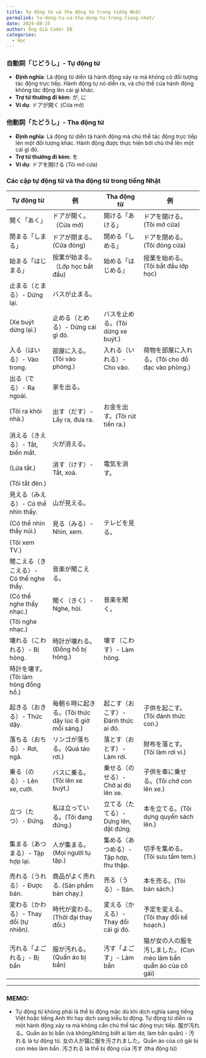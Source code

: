 ```yaml
---
title: Tự động từ và tha động từ trong tiếng Nhật
permalink: tu-dong-tu-va-tha-dong-tu-trong-tieng-nhat/
date: 2024-08-25
author: Ông Già Coder EB
categories:
  - Học
---
```


### 自動詞「じどうし」- Tự động từ

- **Định nghĩa**: Là động từ diễn tả hành động xảy ra mà không có đối tượng tác động trực tiếp. Hành động tự nó diễn ra, và chủ thể của hành động không tác động lên cái gì khác.
- **Trợ từ thường đi kèm**: が, に
- **Ví dụ**: ドアが開く (Cửa mở)

### 他動詞「たどうし」- Tha động từ

- **Định nghĩa**: Là động từ diễn tả hành động mà chủ thể tác động trực tiếp lên một đối tượng khác. Hành động được thực hiện bởi chủ thể lên một cái gì đó.
- **Trợ từ thường đi kèm**: を
- **Ví dụ**: ドアを開ける (Tôi mở cửa)

### Các cặp tự động từ và tha động từ trong tiếng Nhật

| Tự động từ                              | 例                                                   | Tha động từ                            | 例                                                               |
| --------------------------------------- | ---------------------------------------------------- | -------------------------------------- | ---------------------------------------------------------------- |
| 開く「あく」                            | ドアが開く。（Cửa mở)                                | 開ける「あける」                       | ドアを開ける。(Tôi mở cửa)                                       |
| 閉まる「しまる」                        | ドアが閉まる。(Cửa đóng)                             | 閉める「しめる」                       | ドアを閉める。(Tôi đóng cửa)                                     |
| 始まる「はじまる」                      | 授業が始まる。（Lớp học bắt đầu)                     | 始める「はじめる」                     | 授業を始める。(Tôi bắt đầu lớp học)                              |
| 止まる（とまる）- Dừng lại.             | バスが止まる。                                       |
| (Xe buýt dừng lại.)                     | 止める（とめる）- Dừng cái gì đó.                    | バスを止める。(Tôi dừng xe buýt.)      |
| 入る（はいる）- Vào trong.              | 部屋に入る。(Tôi vào phòng.)                         | 入れる（いれる）- Cho vào.             | 荷物を部屋に入れる。(Tôi cho đồ đạc vào phòng.)                  |
| 出る（でる）- Ra ngoài.                 | 家を出る。                                           |
| (Tôi ra khỏi nhà.)                      | 出す（だす）- Lấy ra, đưa ra.                        | お金を出す。(Tôi rút tiền ra.)         |
| 消える（きえる）- Tắt, biến mất.        | 火が消える。                                         |
| (Lửa tắt.)                              | 消す（けす）- Tắt, xoá.                              | 電気を消す。                           |
| (Tôi tắt đèn.)                          |
| 見える（みえる）- Có thể nhìn thấy.     | 山が見える。                                         |
| (Có thể nhìn thấy núi.)                 | 見る（みる）- Nhìn, xem.                             | テレビを見る。                         |
| (Tôi xem TV.)                           |
| 聞こえる（きこえる）- Có thể nghe thấy. | 音楽が聞こえる。                                     |
| (Có thể nghe thấy nhạc.)                | 聞く（きく）- Nghe, hỏi.                             | 音楽を聞く。                           |
| (Tôi nghe nhạc.)                        |
| 壊れる（こわれる）- Bị hỏng.            | 時計が壊れる。(Đồng hồ bị hỏng.)                     | 壊す（こわす）- Làm hỏng.              |
| 時計を壊す。 (Tôi làm hỏng đồng hồ.)    |
| 起きる（おきる）- Thức dậy.             | 毎朝６時に起きる。(Tôi thức dậy lúc 6 giờ mỗi sáng.) | 起こす（おこす）- Đánh thức ai đó.     | 子供を起こす。(Tôi đánh thức con.)                               |
| 落ちる（おちる）- Rơi, ngã.             | リンゴが落ちる。(Quả táo rơi.)                       | 落とす（おとす）- Làm rơi.             | 財布を落とす。(Tôi làm rơi ví.)                                  |
| 乗る（のる）- Lên xe, cưỡi.             | バスに乗る。(Tôi lên xe buýt.)                       | 乗せる（のせる）- Chở ai đó lên xe.    | 子供を車に乗せる。(Tôi chở con lên xe.)                          |
| 立つ（たつ）- Đứng.                     | 私は立っている。(Tôi đang đứng.)                     | 立てる（たてる）- Dựng lên, đặt đứng.  | 本を立てる。(Tôi dựng quyển sách lên.)                           |
| 集まる（あつまる）- Tập hợp lại.        | 人が集まる。(Mọi người tụ tập.)                      | 集める（あつめる）- Tập hợp, thu thập. | 切手を集める。(Tôi sưu tầm tem.)                                 |
| 売れる（うれる）- Được bán.             | 商品がよく売れる. (Sản phẩm bán chạy.)               | 売る（うる）- Bán.                     | 本を売る。(Tôi bán sách.)                                        |
| 変わる（かわる）- Thay đổi (tự nhiên).  | 時代が変わる。(Thời đại thay đổi.)                   | 変える（かえる）- Thay đổi cái gì đó.  | 予定を変える。(Tôi thay đổi kế hoạch.)                           |
| 汚れる「よごれる」- Bị bẩn              | 服が汚れる。(Quần áo bị bẩn)                         | 汚す「よごす」- Làm bẩn                | 猫が女の人の服を汚しました。(Con mèo làm bẩn quần áo của cô gái) |

---

### MEMO:

- Tự động từ không phải là thể bị động mặc dù khi dịch nghĩa sang tiếng Việt hoặc tiếng Anh thì hay dịch sang kiểu bị động. Tự động từ diễn ra một hành động xảy ra mà không cần chủ thể tác động trực tiếp.
  服が汚れる。Quần áo bị bẩn (và không/không biết ai làm dơ, làm bẩn quần) - 汚れる là tự động từ.
  女の人が猫に服を汚されました。Quần áo của cô gái bị con mèo làm bẩn. 汚される là thể bị động của 汚す (tha động từ)
